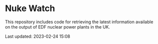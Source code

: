 # Nuke Watch

This repository includes code for retrieving the latest information available on the output of EDF nuclear power plants in the UK.

Last updated: 2023-02-24 15:08